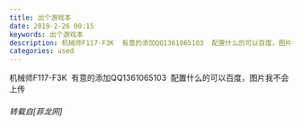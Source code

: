 ```yaml
---
title: 出个游戏本
date: 2019-2-26 00:15
keywords: 出个游戏本
description: 机械师F117-F3K  有意的添加QQ1361065103  配置什么的可以百度，图片我不会上传
categories: used
---
```

<td class="t_f" id="postmessage_3113115">

机械师F117-F3K  有意的添加QQ1361065103  配置什么的可以百度，图片我不会上传</td>
###### 转载自[菲龙网]